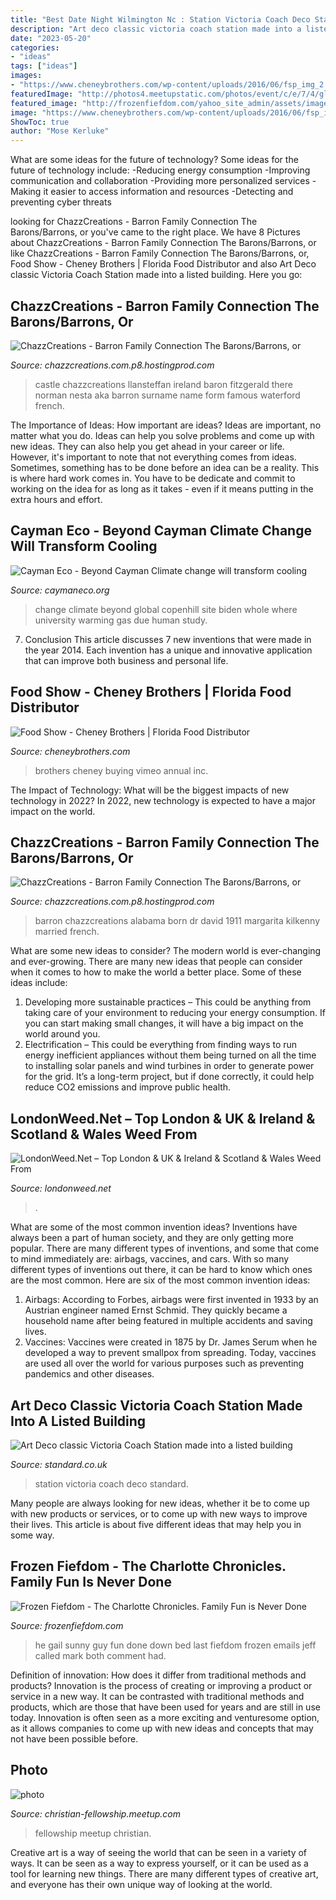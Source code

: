 ```yaml
---
title: "Best Date Night Wilmington Nc : Station Victoria Coach Deco Standard"
description: "Art deco classic victoria coach station made into a listed building"
date: "2023-05-20"
categories:
- "ideas"
tags: ["ideas"]
images:
- "https://www.cheneybrothers.com/wp-content/uploads/2016/06/fsp_img_2.jpg"
featuredImage: "http://photos4.meetupstatic.com/photos/event/c/e/7/4/global_304372852.jpeg"
featured_image: "http://frozenfiefdom.com/yahoo_site_admin/assets/images/email_Gail_Hat_and_shades.293121048_std.jpg"
image: "https://www.cheneybrothers.com/wp-content/uploads/2016/06/fsp_img_2.jpg"
ShowToc: true
author: "Mose Kerluke"
---
```



What are some ideas for the future of technology?
Some ideas for the future of technology include: 
-Reducing energy consumption 
-Improving communication and collaboration 
-Providing more personalized services 
-Making it easier to access information and resources 
-Detecting and preventing cyber threats

	

		
looking for ChazzCreations - Barron Family Connection The Barons/Barrons, or you've came to the right place. We have 8 Pictures about ChazzCreations - Barron Family Connection The Barons/Barrons, or like ChazzCreations - Barron Family Connection The Barons/Barrons, or, Food Show - Cheney Brothers | Florida Food Distributor and also Art Deco classic Victoria Coach Station made into a listed building. Here you go:
		
    
## ChazzCreations - Barron Family Connection The Barons/Barrons, Or

<img loading=lazy src="http://chazzcreations.com.p8.hostingprod.com/yahoo_site_admin/assets/images/Llansteffan_Castle_1.112192158_std.jpg" onerror="this.onerror=null;this.src='https://tse4.mm.bing.net/th?id=OIP.gCfsWVf-vVHwD9sGolH-CQHaFj&amp;pid=15.1';" alt="ChazzCreations - Barron Family Connection The Barons/Barrons, or">

_Source: chazzcreations.com.p8.hostingprod.com_

>castle chazzcreations llansteffan ireland baron fitzgerald there norman nesta aka barron surname name form famous waterford french. 

	

The Importance of Ideas: How important are ideas?
Ideas are important, no matter what you do. Ideas can help you solve problems and come up with new ideas. They can also help you get ahead in your career or life.
However, it's important to note that not everything comes from ideas. Sometimes, something has to be done before an idea can be a reality. This is where hard work comes in. You have to be dedicate and commit to working on the idea for as long as it takes - even if it means putting in the extra hours and effort.

    
## Cayman Eco - Beyond Cayman Climate Change Will Transform Cooling

<img loading=lazy src="https://caymaneco.org/yahoo_site_admin/assets/images/Copenhill_Image_Hufton__Crow_Colossal.30770748_std.jpg" onerror="this.onerror=null;this.src='https://tse4.mm.bing.net/th?id=OIP.I1vSJfVdNj5LVn3xRAtm1wHaIo&amp;pid=15.1';" alt="Cayman Eco - Beyond Cayman Climate change will transform cooling">

_Source: caymaneco.org_

>change climate beyond global copenhill site biden whole where university warming gas due human study. 

	

7. Conclusion
This article discusses 7 new inventions that were made in the year 2014. Each invention has a unique and innovative application that can improve both business and personal life.

    
## Food Show - Cheney Brothers | Florida Food Distributor

<img loading=lazy src="https://www.cheneybrothers.com/wp-content/uploads/2016/06/fsp_img_2.jpg" onerror="this.onerror=null;this.src='https://tse3.mm.bing.net/th?id=OIP.9XStarGqeASeP1M-vts6TAHaEK&amp;pid=15.1';" alt="Food Show - Cheney Brothers | Florida Food Distributor">

_Source: cheneybrothers.com_

>brothers cheney buying vimeo annual inc. 

	

The Impact of Technology: What will be the biggest impacts of new technology in 2022?
In 2022, new technology is expected to have a major impact on the world.

    
## ChazzCreations - Barron Family Connection The Barons/Barrons, Or

<img loading=lazy src="http://chazzcreations.com.p8.hostingprod.com/yahoo_site_admin/assets/images/Dr_Marcus_Newton_Barron.18214350_std.jpg" onerror="this.onerror=null;this.src='https://tse1.mm.bing.net/th?id=OIP.qGvV0JguShikt6ZDwuHDIAAAAA&amp;pid=15.1';" alt="ChazzCreations - Barron Family Connection The Barons/Barrons, or">

_Source: chazzcreations.com.p8.hostingprod.com_

>barron chazzcreations alabama born dr david 1911 margarita kilkenny married french. 

	

What are some new ideas to consider?
The modern world is ever-changing and ever-growing. There are many new ideas that people can consider when it comes to how to make the world a better place. Some of these ideas include: 
1. Developing more sustainable practices – This could be anything from taking care of your environment to reducing your energy consumption. If you can start making small changes, it will have a big impact on the world around you. 
2. Electrification – This could be everything from finding ways to run energy inefficient appliances without them being turned on all the time to installing solar panels and wind turbines in order to generate power for the grid. It’s a long-term project, but if done correctly, it could help reduce CO2 emissions and improve public health. 

    
## LondonWeed.Net – Top London &amp; UK &amp; Ireland &amp; Scotland &amp; Wales Weed From

<img loading=lazy src="https://londonweed.net/wp-content/uploads/2020/10/irelandcannabis-300x197.jpg" onerror="this.onerror=null;this.src='https://tse1.mm.bing.net/th?id=OIP.yK0HsEry_qYUFgmqdG_BzAAAAA&amp;pid=15.1';" alt="LondonWeed.Net – Top London &amp; UK &amp; Ireland &amp; Scotland &amp; Wales Weed From">

_Source: londonweed.net_

>. 

	

What are some of the most common invention ideas?
Inventions have always been a part of human society, and they are only getting more popular. There are many different types of inventions, and some that come to mind immediately are: airbags, vaccines, and cars. With so many different types of inventions out there, it can be hard to know which ones are the most common. Here are six of the most common invention ideas: 
1) Airbags: According to Forbes, airbags were first invented in 1933 by an Austrian engineer named Ernst Schmid. They quickly became a household name after being featured in multiple accidents and saving lives. 
2) Vaccines: Vaccines were created in 1875 by Dr. James Serum when he developed a way to prevent smallpox from spreading. Today, vaccines are used all over the world for various purposes such as preventing pandemics and other diseases.

    
## Art Deco Classic Victoria Coach Station Made Into A Listed Building

<img loading=lazy src="https://static.standard.co.uk/s3fs-public/thumbnails/image/2014/09/03/11/victoria0309a.jpg" onerror="this.onerror=null;this.src='https://tse1.mm.bing.net/th?id=OIP.rQNb2xfZG3F0hf6imS8x_AHaE8&amp;pid=15.1';" alt="Art Deco classic Victoria Coach Station made into a listed building">

_Source: standard.co.uk_

>station victoria coach deco standard. 

	

Many people are always looking for new ideas, whether it be to come up with new products or services, or to come up with new ways to improve their lives. This article is about five different ideas that may help you in some way.

    
## Frozen Fiefdom - The Charlotte Chronicles. Family Fun Is Never Done

<img loading=lazy src="http://frozenfiefdom.com/yahoo_site_admin/assets/images/email_Gail_Hat_and_shades.293121048_std.jpg" onerror="this.onerror=null;this.src='https://tse4.mm.bing.net/th?id=OIP.pxY7OPT0jg4Hyn3Dh4OjrgHaFA&amp;pid=15.1';" alt="Frozen Fiefdom - The Charlotte Chronicles. Family Fun is Never Done">

_Source: frozenfiefdom.com_

>he gail sunny guy fun done down bed last fiefdom frozen emails jeff called mark both comment had. 

	

Definition of innovation: How does it differ from traditional methods and products?
Innovation is the process of creating or improving a product or service in a new way. It can be contrasted with traditional methods and products, which are those that have been used for years and are still in use today. Innovation is often seen as a more exciting and venturesome option, as it allows companies to come up with new ideas and concepts that may not have been possible before.

    
## Photo

<img loading=lazy src="http://photos4.meetupstatic.com/photos/event/c/e/7/4/global_304372852.jpeg" onerror="this.onerror=null;this.src='https://tse4.mm.bing.net/th?id=OIP.utzQG_715GrD6o_qpgtL1QHaHa&amp;pid=15.1';" alt="photo">

_Source: christian-fellowship.meetup.com_

>fellowship meetup christian. 

	

Creative art is a way of seeing the world that can be seen in a variety of ways. It can be seen as a way to express yourself, or it can be used as a tool for learning new things. There are many different types of creative art, and everyone has their own unique way of looking at the world.

